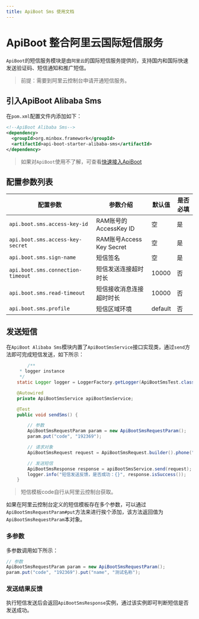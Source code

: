 ```yaml
---
title: ApiBoot Sms 使用文档
---
```


# ApiBoot 整合阿里云国际短信服务

`ApiBoot`的短信服务模块是由`阿里云`的国际短信服务提供的，支持国内和国际快速发送验证码、短信通知和推广短信。

> 前提：需要到阿里云控制台申请开通短信服务。

## 引入ApiBoot Alibaba Sms

在`pom.xml`配置文件内添加如下：

```xml
<!--ApiBoot Alibaba Sms-->
<dependency>
  <groupId>org.minbox.framework</groupId>
  <artifactId>api-boot-starter-alibaba-sms</artifactId>
</dependency>
```

> 如果对`ApiBoot`使用不了解，可查看[快速接入ApiBoot](/docs/quick-start.html)

## 配置参数列表

| 配置参数                          | 参数介绍                 | 默认值  | 是否必填 |
| --------------------------------- | ------------------------ | ------- | -------- |
| `api.boot.sms.access-key-id`      | RAM账号的AccessKey ID    | 空      | 是       |
| `api.boot.sms.access-key-secret`  | RAM账号Access Key Secret | 空      | 是       |
| `api.boot.sms.sign-name`          | 短信签名                 | 空      | 是       |
| `api.boot.sms.connection-timeout` | 短信发送连接超时时长     | 10000   | 否       |
| `api.boot.sms.read-timeout`       | 短信接收消息连接超时时长 | 10000   | 否       |
| `api.boot.sms.profile`            | 短信区域环境             | default | 否       |

## 发送短信

在`ApiBoot Alibaba Sms`模块内置了`ApiBootSmsService`接口实现类，通过`send`方法即可完成短信发送，如下所示：

```java
		/**
     * logger instance
     */
    static Logger logger = LoggerFactory.getLogger(ApiBootSmsTest.class);

    @Autowired
    private ApiBootSmsService apiBootSmsService;

    @Test
    public void sendSms() {

        // 参数
        ApiBootSmsRequestParam param = new ApiBootSmsRequestParam();
        param.put("code", "192369");

        // 请求对象
        ApiBootSmsRequest request = ApiBootSmsRequest.builder().phone("171xxxxx").templateCode("SMS_150761253").param(param).build();

        // 发送短信
        ApiBootSmsResponse response = apiBootSmsService.send(request);
        logger.info("短信发送反馈，是否成功：{}", response.isSuccess());
    }
```

>  短信模板code自行从阿里云控制台获取。

如果在阿里云控制台定义的短信模板存在多个参数，可以通过`ApiBootSmsRequestParam#put`方法来进行挨个添加，该方法返回值为`ApiBootSmsRequestParam`本对象。

### 多参数

多参数调用如下所示：

```java
// 参数
ApiBootSmsRequestParam param = new ApiBootSmsRequestParam();
param.put("code", "192369").put("name", "测试名称");
```

### 发送结果反馈

执行短信发送后会返回`ApiBootSmsResponse`实例，通过该实例即可判断短信是否发送成功。
